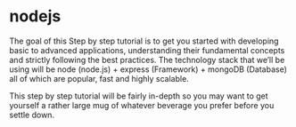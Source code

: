 nodejs
======

The goal of this Step by step tutorial is to get you started with developing basic to advanced applications, understanding their fundamental concepts and strictly following the best practices. The technology stack that we’ll be using will be node (node.js) + express (Framework) + mongoDB (Database) all of which are popular, fast and highly scalable.

This step by step tutorial will be fairly in-depth so you may want to get yourself a rather large mug of whatever beverage you prefer before you settle down.
